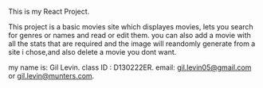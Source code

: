 This is my React Project.

This project is a basic movies site which displayes movies, lets you search for genres or names and read or edit them.
you can also add a movie with all the stats that are required and the image will reandomly generate from a site i chose,and also delete a movie you dont want.

my name is: Gil Levin.
class ID : D130222ER.
email: gil.levin05@gmail.com or gil.levin@munters.com.

